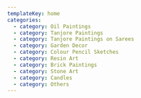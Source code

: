 ```yaml
---
templateKey: home
categories:
  - category: Oil Paintings
  - category: Tanjore Paintings
  - category: Tanjore Paintings on Sarees
  - category: Garden Decor
  - category: Colour Pencil Sketches
  - category: Resin Art
  - category: Brick Paintings
  - category: Stone Art
  - category: Candles
  - category: Others
---
```



